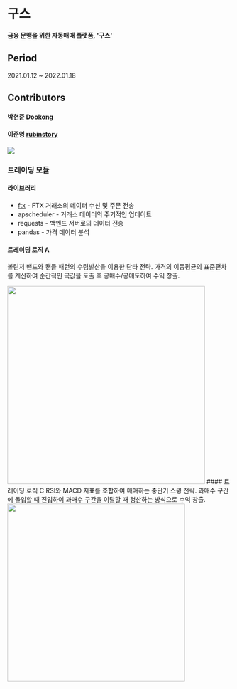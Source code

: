 # 구스

#### 금융 문맹을 위한 자동매매 플랫폼, '구스'

## Period
2021.01.12 ~ 2022.01.18

## Contributors

#### 박현준 [Dookong](https://github.com/Dookong)
#### 이준영 [rubinstory](https://github.com/rubinstory)

<img src = "https://user-images.githubusercontent.com/6710663/149927458-b3fb6489-4b60-4d07-96e2-5e05cd4f0f4b.png">



### 트레이딩 모듈

#### 라이브러리
- [ftx](https://pypi.org/project/ftx/) - FTX 거래소의 데이터 수신 및 주문 전송
- apscheduler - 거래소 데이터의 주기적인 업데이트
- requests - 백엔드 서버로의 데이터 전송
- pandas - 가격 데이터 분석

#### 트레이딩 로직 A
볼린저 밴드와 캔들 패턴의 수렴발산을 이용한 단타 전략. 가격의 이동평균의 표준편차를 계산하여 순간적인 극값을 도출 후 공매수/공매도하여 수익 창출.


<img width="445"  src="https://user-images.githubusercontent.com/6710663/149932849-797315e4-3820-4510-a9b2-d5925ac80549.png">
#### 트레이딩 로직 C
RSI와 MACD 지표를 조합하여 매매하는 중단기 스윙 전략. 과매수 구간에 돌입할 때 진입하여 과매수 구간을 이탈할 때 청산하는 방식으로 수익 창출.


<img width="400" src="https://user-images.githubusercontent.com/6710663/149932314-134600ac-6f61-42f7-9f6b-558f55e489af.png">
